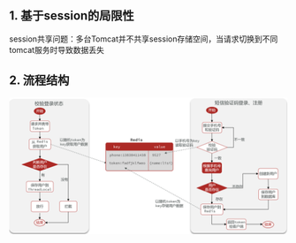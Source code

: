 ## 1. 基于session的局限性
session共享问题：多台Tomcat并不共享session存储空间，当请求切换到不同tomcat服务时导致数据丢失

## 2. 流程结构
![输入图片说明](/imgs/2025-03-31/kQhsEuuuAoex1u7m.png)

<!--stackedit_data:
eyJoaXN0b3J5IjpbLTEyNDc1MDI5NF19
-->